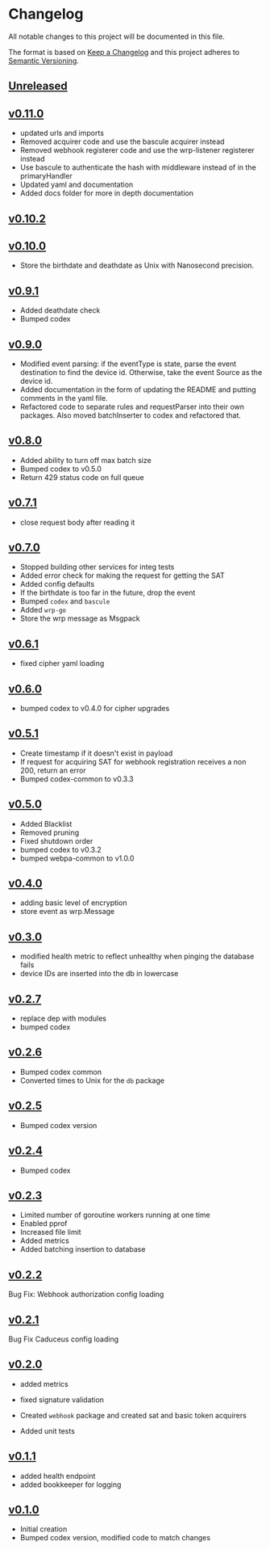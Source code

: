 # Changelog
All notable changes to this project will be documented in this file.

The format is based on [Keep a Changelog](http://keepachangelog.com/en/1.0.0/)
and this project adheres to [Semantic Versioning](http://semver.org/spec/v2.0.0.html).

## [Unreleased]

## [v0.11.0]
- updated urls and imports
- Removed acquirer code and use the bascule acquirer instead
- Removed webhook registerer code and use the wrp-listener registerer instead
- Use bascule to authenticate the hash with middleware instead of in the primaryHandler
- Updated yaml and documentation
- Added docs folder for more in depth documentation



## [v0.10.2]




## [v0.10.0]
- Store the birthdate and deathdate as Unix with Nanosecond precision.



## [v0.9.1]
- Added deathdate check
- Bumped codex



## [v0.9.0]
- Modified event parsing: if the eventType is state, parse the event 
  destination to find the device id.  Otherwise, take the event Source as the 
  device id.
- Added documentation in the form of updating the README and putting comments 
  in the yaml file.
- Refactored code to separate rules and requestParser into their own packages. 
  Also moved batchInserter to codex and refactored that.


## [v0.8.0]
- Added ability to turn off max batch size
- Bumped codex to v0.5.0
- Return 429 status code on full queue



## [v0.7.1]
 - close request body after reading it



## [v0.7.0]
 - Stopped building other services for integ tests
 - Added error check for making the request for getting the SAT
 - Added config defaults
 - If the birthdate is too far in the future, drop the event
 - Bumped `codex` and `bascule`
 - Added `wrp-go`
 - Store the wrp message as Msgpack



## [v0.6.1]
- fixed cipher yaml loading



## [v0.6.0]
- bumped codex to v0.4.0 for cipher upgrades



## [v0.5.1]
 - Create timestamp if it doesn't exist in payload
 - If request for acquiring SAT for webhook registration receives a non 200, return an error
 - Bumped codex-common to v0.3.3



## [v0.5.0]
- Added Blacklist
- Removed pruning
- Fixed shutdown order
- bumped codex to v0.3.2
- bumped webpa-common to v1.0.0


## [v0.4.0]
- adding basic level of encryption
- store event as wrp.Message



## [v0.3.0]
 - modified health metric to reflect unhealthy when pinging the database fails
 - device IDs are inserted into the db in lowercase



## [v0.2.7]
- replace dep with modules
- bumped codex




## [v0.2.6]
 - Bumped codex common
 - Converted times to Unix for the `db` package



## [v0.2.5]
 - Bumped codex version



## [v0.2.4]
 - Bumped codex



## [v0.2.3]
 - Limited number of goroutine workers running at one time
 - Enabled pprof
 - Increased file limit
 - Added metrics
 - Added batching insertion to database


## [v0.2.2]
Bug Fix: Webhook authorization config loading



## [v0.2.1]
Bug Fix Caduceus config loading




## [v0.2.0]
- added metrics
- fixed signature validation
- Created `webhook` package and created sat and basic token acquirers

- Added unit tests

## [v0.1.1]
- added health endpoint
- added bookkeeper for logging

## [v0.1.0]
- Initial creation
- Bumped codex version, modified code to match changes

[Unreleased]: https://github.com/xmidt-org/svalinn/compare/v0.11.0...HEAD
[v0.11.0]: https://github.com/xmidt-org/svalinn/compare/v0.10.2...v0.11.0
[v0.10.2]: https://github.com/xmidt-org/svalinn/compare/v0.10.0...v0.10.2
[v0.10.0]: https://github.com/xmidt-org/svalinn/compare/v0.9.1...v0.10.0
[v0.9.1]: https://github.com/xmidt-org/svalinn/compare/v0.9.0...v0.9.1
[v0.9.0]: https://github.com/xmidt-org/svalinn/compare/v0.8.0...v0.9.0
[v0.8.0]: https://github.com/xmidt-org/svalinn/compare/v0.7.1...v0.8.0
[v0.7.1]: https://github.com/xmidt-org/svalinn/compare/v0.7.0...v0.7.1
[v0.7.0]: https://github.com/xmidt-org/svalinn/compare/v0.6.1...v0.7.0
[v0.6.1]: https://github.com/xmidt-org/svalinn/compare/v0.6.0...v0.6.1
[v0.6.0]: https://github.com/xmidt-org/svalinn/compare/v0.5.1...v0.6.0
[v0.5.1]: https://github.com/xmidt-org/svalinn/compare/v0.5.0...v0.5.1
[v0.5.0]: https://github.com/xmidt-org/svalinn/compare/v0.4.0...v0.5.0
[v0.4.0]: https://github.com/xmidt-org/svalinn/compare/v0.3.0...v0.4.0
[v0.3.0]: https://github.com/xmidt-org/svalinn/compare/v0.2.7...v0.3.0
[v0.2.7]: https://github.com/xmidt-org/svalinn/compare/v0.2.6...v0.2.7
[v0.2.6]: https://github.com/xmidt-org/svalinn/compare/v0.2.5...v0.2.6
[v0.2.5]: https://github.com/xmidt-org/svalinn/compare/v0.2.4...v0.2.5
[v0.2.4]: https://github.com/xmidt-org/svalinn/compare/v0.2.3...v0.2.4
[v0.2.3]: https://github.com/xmidt-org/svalinn/compare/v0.2.2...v0.2.3
[v0.2.2]: https://github.com/xmidt-org/svalinn/compare/v0.2.1...v0.2.2
[v0.2.1]: https://github.com/xmidt-org/svalinn/compare/v0.2.0...v0.2.1
[v0.2.0]: https://github.com/xmidt-org/svalinn/compare/v0.1.1...v0.2.0
[v0.1.1]: https://github.com/xmidt-org/svalinn/compare/v0.1.0...v0.1.1
[v0.1.0]: https://github.com/xmidt-org/svalinn/compare/0.0.0...v0.1.0
